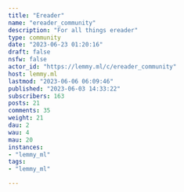 ```yaml
---
title: "Ereader" 
name: "ereader_community"
description: "For all things ereader"
type: community
date: "2023-06-23 01:20:16"
draft: false
nsfw: false
actor_id: "https://lemmy.ml/c/ereader_community"
host: lemmy.ml
lastmod: "2023-06-06 06:09:46"
published: "2023-06-03 14:33:22"
subscribers: 163
posts: 21
comments: 35
weight: 21
dau: 2
wau: 4
mau: 20
instances:
- "lemmy_ml"
tags: 
- "lemmy_ml"

---
```

